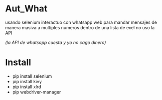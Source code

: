# Aut_What
usando selenium interactuo con whatsapp web para mandar mensajes de manera masiva a multiples numeros dentro de una lista de exel
no uso la API

*(la API de whatsapp cuesta y yo no cago dinero)*

# Install
- pip install selenium
- pip install kivy
- pip install xlrd
- pip webdriver-manager
